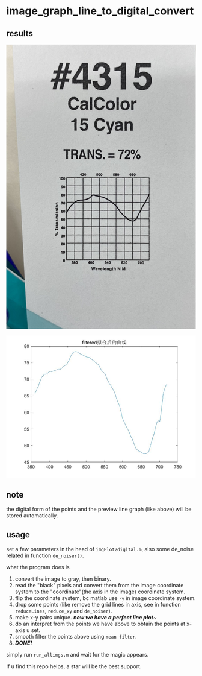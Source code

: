 # image_graph_line_to_digital_convert

## results

![1649320296932.png](image/README/IMG_3069.jpeg)

![1649320612355.png](image/README/1649320612355.png)

## note

the digital form of the points and the preview line graph (like above) will be stored automatically.

## usage

set a few parameters in the head of `imgPlot2digital.m`, also some de_noise related in function `de_noiser()`.

what the program does is

1. convert the image to gray, then binary.
2. read the "black" pixels and convert them from the image coordinate system to the "coordinate"(the axis in the image) coordinate system.
3. flip the coordinate system, bc matlab use `-y` in image coordinate system.
4. drop some points (like remove the grid lines in axis, see in function `reduceLines`, `reduce_xy` and `de_noiser`).
5. make x-y pairs unique.	***now we have a perfect line plot~***
6. do an interpret from the points we have above to obtain the points at x-axis u set.
7. smooth filter the points above using `mean filter`.
8. ***DONE!***

simply run `run_allimgs.m` and wait for the magic appears.

If u find this repo helps, a star will be the best support.
